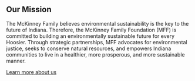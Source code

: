 ## Our Mission

The McKinney Family believes environmental sustainability is the key to the future of Indiana. Therefore, the McKinney Family Foundation (MFF) is committed to building an environmentally sustainable future for every Hoosier. Through strategic partnerships, MFF advocates for environmental justice, seeks to conserve natural resources, and empowers Indiana communities to live in a healthier, more prosperous, and more sustainable manner.

<a class="link" href="/about-us">Learn more about us</a>